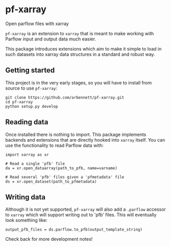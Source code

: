 # pf-xarray
Open parflow files with xarray

`pf-xarray` is an extension to `xarray` that is meant to
make working with Parflow input and output data much easier.

This package introduces extensions which aim to make it simple
to load in such datasets into xarray data structures in a standard
and robust way.

## Getting started

This project is in the very early stages, so you will have to install
from source to use `pf-xarray`:

```
git clone https://github.com/arbennett/pf-xarray.git
cd pf-xarray
python setup.py develop
```

## Reading data
Once installed there is nothing to import. This package implements backends
and extensions that are directly hooked into `xarray` itself. You can use
the functionality to read Parflow data with:

```
import xarray as xr

# Read a single 'pfb' file
da = xr.open_dataarray(path_to_pfb, name=varname)

# Read several 'pfb' files given a 'pfmetadata' file
ds = xr.open_dataset(path_to_pfmetadata)
```

## Writing data
Although it is not yet supported, `pf-xarray` will also add a `.parflow` accessor
to `xarray` which will support writing out to 'pfb' files. This will eventually look
something like:

```
output_pfb_files = ds.parflow.to_pfb(output_template_string)
```

Check back for more development notes!
